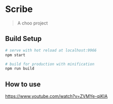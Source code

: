 # Scribe

> A choo project

## Build Setup

``` bash
# serve with hot reload at localhost:9966
npm start

# build for production with minification
npm run build
```

## How to use

https://www.youtube.com/watch?v=ZVMYe-qiKlA
